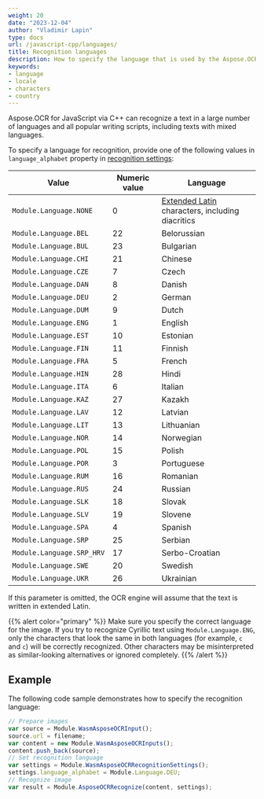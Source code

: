 ```yaml
---
weight: 20
date: "2023-12-04"
author: "Vladimir Lapin"
type: docs
url: /javascript-cpp/languages/
title: Recognition languages
description: How to specify the language that is used by the Aspose.OCR for JavaScript via C++ recognition engine.
keywords:
- language
- locale
- characters
- country
---
```


Aspose.OCR for JavaScript via C++ can recognize a text in a large number of languages and all popular writing scripts, including texts with mixed languages.

To specify a language for recognition, provide one of the following values in `language_alphabet` property in [recognition settings](/ocr/javascript-cpp/settings/):

Value                     | Numeric value | Language
------------------------- | ------------- | --------
`Module.Language.NONE`    | 0             | [Extended Latin](/ocr/javascript-cpp/recognition-languages/#supported-characters) characters, including diacritics
`Module.Language.BEL`     | 22            | Belorussian
`Module.Language.BUL`     | 23            | Bulgarian
`Module.Language.CHI`     | 21            | Chinese
`Module.Language.CZE`     | 7             | Czech
`Module.Language.DAN`     | 8             | Danish
`Module.Language.DEU`     | 2             | German
`Module.Language.DUM`     | 9             | Dutch
`Module.Language.ENG`     | 1             | English
`Module.Language.EST`     | 10            | Estonian
`Module.Language.FIN`     | 11            | Finnish
`Module.Language.FRA`     | 5             | French
`Module.Language.HIN`     | 28            | Hindi
`Module.Language.ITA`     | 6             | Italian
`Module.Language.KAZ`     | 27            | Kazakh
`Module.Language.LAV`     | 12            | Latvian
`Module.Language.LIT`     | 13            | Lithuanian
`Module.Language.NOR`     | 14            | Norwegian
`Module.Language.POL`     | 15            | Polish
`Module.Language.POR`     | 3             | Portuguese
`Module.Language.RUM`     | 16            | Romanian
`Module.Language.RUS`     | 24            | Russian
`Module.Language.SLK`     | 18            | Slovak
`Module.Language.SLV`     | 19            | Slovene
`Module.Language.SPA`     | 4             | Spanish
`Module.Language.SRP`     | 25            | Serbian
`Module.Language.SRP_HRV` | 17            | Serbo-Croatian
`Module.Language.SWE`     | 20            | Swedish
`Module.Language.UKR`     | 26            | Ukrainian

If this parameter is omitted, the OCR engine will assume that the text is written in extended Latin.

{{% alert color="primary" %}}
Make sure you specify the correct language for the image. If you try to recognize Cyrillic text using `Module.Language.ENG`, only the characters that look the same in both languages (for example, `с` and `c`) will be correctly recognized. Other characters may be misinterpreted as similar-looking alternatives or ignored completely.
{{% /alert %}}

## Example

The following code sample demonstrates how to specify the recognition language:

```javascript
// Prepare images
var source = Module.WasmAsposeOCRInput();
source.url = filename;
var content = new Module.WasmAsposeOCRInputs();
content.push_back(source);
// Set recognition language
var settings = Module.WasmAsposeOCRRecognitionSettings();
settings.language_alphabet = Module.Language.DEU;
// Recognize image
var result = Module.AsposeOCRRecognize(content, settings);
```
